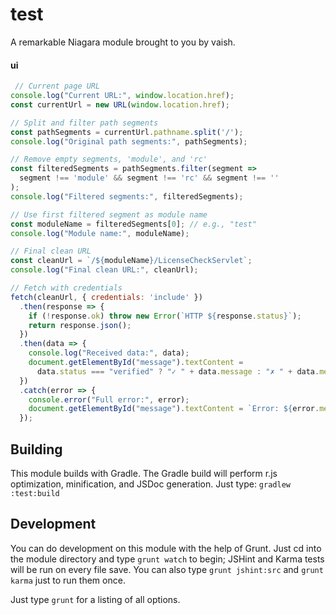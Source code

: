 # test

A remarkable Niagara module brought to you by vaish.

#### ui



```javascript
 // Current page URL
console.log("Current URL:", window.location.href);
const currentUrl = new URL(window.location.href);

// Split and filter path segments
const pathSegments = currentUrl.pathname.split('/');
console.log("Original path segments:", pathSegments);

// Remove empty segments, 'module', and 'rc'
const filteredSegments = pathSegments.filter(segment =>
  segment !== 'module' && segment !== 'rc' && segment !== ''
);
console.log("Filtered segments:", filteredSegments);

// Use first filtered segment as module name
const moduleName = filteredSegments[0]; // e.g., "test"
console.log("Module name:", moduleName);

// Final clean URL
const cleanUrl = `/${moduleName}/LicenseCheckServlet`;
console.log("Final clean URL:", cleanUrl);

// Fetch with credentials
fetch(cleanUrl, { credentials: 'include' })
  .then(response => {
    if (!response.ok) throw new Error(`HTTP ${response.status}`);
    return response.json();
  })
  .then(data => {
    console.log("Received data:", data);
    document.getElementById("message").textContent =
      data.status === "verified" ? "✓ " + data.message : "✗ " + data.message;
  })
  .catch(error => {
    console.error("Full error:", error);
    document.getElementById("message").textContent = `Error: ${error.message}`;
  });

```



## Building

This module builds with Gradle. The Gradle build will perform r.js optimization,
minification, and JSDoc generation. Just type: `gradlew :test:build`

## Development

You can do development on this module with the help of Grunt. Just cd into
the module directory and type `grunt watch` to begin; JSHint and Karma tests
will be run on every file save. You can also type `grunt jshint:src` and
`grunt karma` just to run them once.

Just type `grunt` for a listing of all options.
